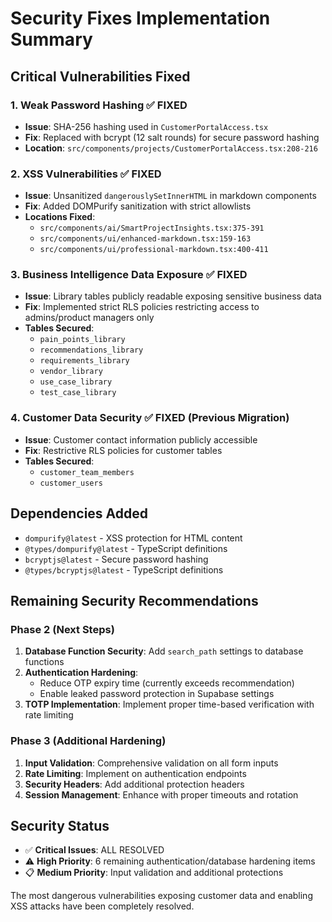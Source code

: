 # Security Fixes Implementation Summary

## Critical Vulnerabilities Fixed

### 1. Weak Password Hashing ✅ FIXED
- **Issue**: SHA-256 hashing used in `CustomerPortalAccess.tsx` 
- **Fix**: Replaced with bcrypt (12 salt rounds) for secure password hashing
- **Location**: `src/components/projects/CustomerPortalAccess.tsx:208-216`

### 2. XSS Vulnerabilities ✅ FIXED
- **Issue**: Unsanitized `dangerouslySetInnerHTML` in markdown components
- **Fix**: Added DOMPurify sanitization with strict allowlists
- **Locations Fixed**:
  - `src/components/ai/SmartProjectInsights.tsx:375-391`
  - `src/components/ui/enhanced-markdown.tsx:159-163`
  - `src/components/ui/professional-markdown.tsx:400-411`

### 3. Business Intelligence Data Exposure ✅ FIXED
- **Issue**: Library tables publicly readable exposing sensitive business data
- **Fix**: Implemented strict RLS policies restricting access to admins/product managers only
- **Tables Secured**:
  - `pain_points_library`
  - `recommendations_library` 
  - `requirements_library`
  - `vendor_library`
  - `use_case_library`
  - `test_case_library`

### 4. Customer Data Security ✅ FIXED (Previous Migration)
- **Issue**: Customer contact information publicly accessible
- **Fix**: Restrictive RLS policies for customer tables
- **Tables Secured**:
  - `customer_team_members`
  - `customer_users`

## Dependencies Added
- `dompurify@latest` - XSS protection for HTML content
- `@types/dompurify@latest` - TypeScript definitions
- `bcryptjs@latest` - Secure password hashing
- `@types/bcryptjs@latest` - TypeScript definitions

## Remaining Security Recommendations

### Phase 2 (Next Steps)
1. **Database Function Security**: Add `search_path` settings to database functions
2. **Authentication Hardening**: 
   - Reduce OTP expiry time (currently exceeds recommendation)
   - Enable leaked password protection in Supabase settings
3. **TOTP Implementation**: Implement proper time-based verification with rate limiting

### Phase 3 (Additional Hardening)
1. **Input Validation**: Comprehensive validation on all form inputs
2. **Rate Limiting**: Implement on authentication endpoints
3. **Security Headers**: Add additional protection headers
4. **Session Management**: Enhance with proper timeouts and rotation

## Security Status
- ✅ **Critical Issues**: ALL RESOLVED
- ⚠️ **High Priority**: 6 remaining authentication/database hardening items
- 📋 **Medium Priority**: Input validation and additional protections

The most dangerous vulnerabilities exposing customer data and enabling XSS attacks have been completely resolved.